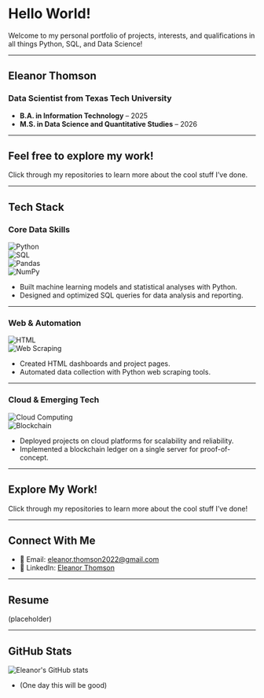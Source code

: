 # Hello World!  
Welcome to my personal portfolio of projects, interests, and qualifications in all things Python, SQL, and Data Science!  

---

## Eleanor Thomson  
### Data Scientist from Texas Tech University  

- **B.A. in Information Technology** – 2025  
- **M.S. in Data Science and Quantitative Studies** – 2026  

---

## Feel free to explore my work!
Click through my repositories to learn more about the cool stuff I’ve done. 

---

## Tech Stack 

### Core Data Skills  
![Python](https://img.shields.io/badge/Python-3776AB?style=for-the-badge&logo=python&logoColor=white)  
![SQL](https://img.shields.io/badge/SQL-336791?style=for-the-badge&logo=postgresql&logoColor=white)  
![Pandas](https://img.shields.io/badge/Pandas-150458?style=for-the-badge&logo=pandas&logoColor=white)  
![NumPy](https://img.shields.io/badge/NumPy-013243?style=for-the-badge&logo=numpy&logoColor=white)  

- Built machine learning models and statistical analyses with Python.  
- Designed and optimized SQL queries for data analysis and reporting.  

---

### Web & Automation  
![HTML](https://img.shields.io/badge/HTML5-E34F26?style=for-the-badge&logo=html5&logoColor=white)  
![Web Scraping](https://img.shields.io/badge/Web%20Scraping-4B8BBE?style=for-the-badge&logo=python&logoColor=white)  

- Created HTML dashboards and project pages.  
- Automated data collection with Python web scraping tools.  

---

### Cloud & Emerging Tech  
![Cloud Computing](https://img.shields.io/badge/Cloud_Computing-4285F4?style=for-the-badge&logo=googlecloud&logoColor=white)  
![Blockchain](https://img.shields.io/badge/Blockchain-121D33?style=for-the-badge&logo=bitcoin&logoColor=white)  

- Deployed projects on cloud platforms for scalability and reliability.  
- Implemented a blockchain ledger on a single server for proof-of-concept.  

---

## Explore My Work!
Click through my repositories to learn more about the cool stuff I’ve done!  

---

## Connect With Me  
- 📧 Email: [eleanor.thomson2022@gmail.com](mailto:eleanor.thomson2022@gmail.com)  
- 🔗 LinkedIn: [Eleanor Thomson](https://www.linkedin.com/in/eleanor-thomson-41a334253/)

---

## Resume
(placeholder)

---

## GitHub Stats  
![Eleanor's GitHub stats](https://github-readme-stats.vercel.app/api?username=eleanorthomson&show_icons=true&theme=radical)  
- (One day this will be good)

